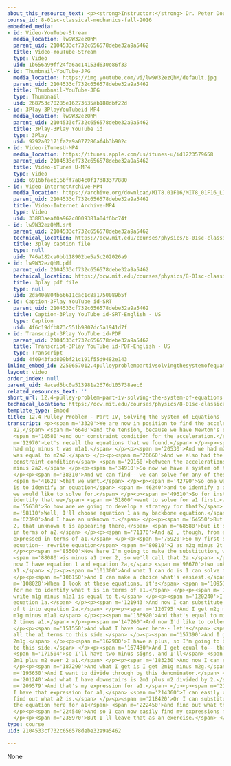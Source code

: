 ```yaml
---
about_this_resource_text: <p><strong>Instructor:</strong> Dr. Peter Dourmashkin</p>
course_id: 8-01sc-classical-mechanics-fall-2016
embedded_media:
- id: Video-YouTube-Stream
  media_location: lw9W32ezQhM
  parent_uid: 2104533cf732c656578debe32a9a5462
  title: Video-YouTube-Stream
  type: Video
  uid: 1b656a99ff24fa6ac14153d630e86f33
- id: Thumbnail-YouTube-JPG
  media_location: https://img.youtube.com/vi/lw9W32ezQhM/default.jpg
  parent_uid: 2104533cf732c656578debe32a9a5462
  title: Thumbnail-YouTube-JPG
  type: Thumbnail
  uid: 268753c70285e16273635ab188dbf22d
- id: 3Play-3PlayYouTubeid-MP4
  media_location: lw9W32ezQhM
  parent_uid: 2104533cf732c656578debe32a9a5462
  title: 3Play-3Play YouTube id
  type: 3Play
  uid: 9292a02171fa2a9a077286af4b3b902c
- id: Video-iTunesU-MP4
  media_location: https://itunes.apple.com/us/itunes-u/id1223579658
  parent_uid: 2104533cf732c656578debe32a9a5462
  title: Video-iTunes U-MP4
  type: Video
  uid: 6916bfaeb16bff7a84c0f17d83377880
- id: Video-InternetArchive-MP4
  media_location: https://archive.org/download/MIT8.01F16/MIT8_01F16_L12v04_360p.mp4
  parent_uid: 2104533cf732c656578debe32a9a5462
  title: Video-Internet Archive-MP4
  type: Video
  uid: 33883aeaf0a962c0009381a04f6bc74f
- id: lw9W32ezQhM.srt
  parent_uid: 2104533cf732c656578debe32a9a5462
  technical_location: https://ocw.mit.edu/courses/physics/8-01sc-classical-mechanics-fall-2016/week-4-drag-forces-constraints-and-continuous-systems/12.4-pulley-problem-part-iv-solving-the-system-of-equations/12.4-pulley-problem-part-iv-solving-the-system-of-equations/lw9W32ezQhM.srt
  title: 3play caption file
  type: null
  uid: 746a182ca0bb118902be5a5c202026a9
- id: lw9W32ezQhM.pdf
  parent_uid: 2104533cf732c656578debe32a9a5462
  technical_location: https://ocw.mit.edu/courses/physics/8-01sc-classical-mechanics-fall-2016/week-4-drag-forces-constraints-and-continuous-systems/12.4-pulley-problem-part-iv-solving-the-system-of-equations/12.4-pulley-problem-part-iv-solving-the-system-of-equations/lw9W32ezQhM.pdf
  title: 3play pdf file
  type: null
  uid: 2da40e804b66611cac1c8a1750089b5f
- id: Caption-3Play YouTube id-SRT
  parent_uid: 2104533cf732c656578debe32a9a5462
  title: Caption-3Play YouTube id-SRT-English - US
  type: Caption
  uid: 4f6c19dfb873c551b9807dc5a1941d7f
- id: Transcript-3Play YouTube id-PDF
  parent_uid: 2104533cf732c656578debe32a9a5462
  title: Transcript-3Play YouTube id-PDF-English - US
  type: Transcript
  uid: 4f0943fad809bf21c191f55d9482e143
inline_embed_id: 2250657012.4pulleyproblempartivsolvingthesystemofequations36393507
layout: video
order_index: null
parent_uid: 4aced5bc0a513981a2676d105738aec6
related_resources_text: ''
short_url: 12.4-pulley-problem-part-iv-solving-the-system-of-equations
technical_location: https://ocw.mit.edu/courses/physics/8-01sc-classical-mechanics-fall-2016/week-4-drag-forces-constraints-and-continuous-systems/12.4-pulley-problem-part-iv-solving-the-system-of-equations/12.4-pulley-problem-part-iv-solving-the-system-of-equations
template_type: Embed
title: 12.4 Pulley Problem - Part IV, Solving the System of Equations
transcript: <p><span m='3320'>We are now in position to find the accelerations a1,
  a2,</span> <span m='6640'>and the tension, because we have Newton's second law</span>
  <span m='10580'>and our constraint condition for the acceleration.</span> </p><p><span
  m='12970'>Let's recall the equations that we found.</span> </p><p><span m='15340'>We
  had m1g minus t was m1a1.</span> </p><p><span m='20530'>And we had m2g minus 2t
  was equal to m2a2.</span> </p><p><span m='26660'>And we also had the condition--
  constraint condition</span> <span m='29160'>between the accelerations that a1 was
  minus 2a2.</span> </p><p><span m='34910'>So now we have a system of three equations.</span>
  </p><p><span m='38310'>And we can find-- we can solve for any of these quantities</span>
  <span m='41620'>that we want.</span> </p><p><span m='42790'>So one way to do it
  is to identify an equation</span> <span m='46240'>and to identify a quantity that
  we would like to solve for.</span> </p><p><span m='49610'>So for instance, let's
  identify that we</span> <span m='51800'>want to solve for a1 first.</span> </p><p><span
  m='55630'>So how are we going to develop a strategy for that?</span> </p><p><span
  m='58110'>Well, I'll choose equation 1 as my backbone equation.</span> </p><p><span
  m='62390'>And I have an unknown t.</span> </p><p><span m='64550'>But in equation
  2, that unknown t is appearing there,</span> <span m='68580'>but it's expressed
  in terms of a2.</span> </p><p><span m='71170'>And a2 , though, from equation 3 is
  expressed in terms of a1.</span> </p><p><span m='75920'>So my first step is to write
  equation-- rewrite equation</span> <span m='80810'>2 as m2g minus 2t equals m2.</span>
  </p><p><span m='85500'>Now here I'm going to make the substitution, which</span>
  <span m='88080'>is minus a1 over 2, so we'll call that 2a.</span> </p><p><span m='93990'>And
  now I have equation 1 and equation 2a,</span> <span m='98670'>two unknowns t, and
  a1.</span> </p><p><span m='101300'>And what I can do is I can solve for either equation.</span>
  </p><p><span m='106150'>And I can make a choice what's easiest.</span> </p><p><span
  m='108020'>When I look at these equations, it's</span> <span m='109539'>easiest
  for me to identify what t is in terms of a1.</span> </p><p><span m='114259'>So I'll
  write m1g minus m1a1 is equal to t.</span> </p><p><span m='120240'>I'll call that
  equation 1a.</span> </p><p><span m='121943'>And now I can substitute that value
  of t into equation 2a.</span> </p><p><span m='126795'>And I get m2g minus 2 times
  m1g minus m1a1.</span> </p><p><span m='136920'>And that's equal to minus m2 over
  2 times a1.</span> </p><p><span m='147260'>And now I'd like to collect my a1 terms.</span>
  </p><p><span m='151550'>And what I have over here-- let's</span> <span m='154600'>bring
  all the a1 terms to this side.</span> </p><p><span m='157390'>And I get m2g minus
  2m1g.</span> </p><p><span m='162900'>I have a plus, so I'm going to bring that over
  to this side.</span> </p><p><span m='167430'>And I get equal to-- that's plus plus,</span>
  <span m='171504'>so I'll have two minus signs, and I'll</span> <span m='174260'>have
  2m1 plus m2 over 2 a1.</span> </p><p><span m='183230'>And now I can solve for a1.</span>
  </p><p><span m='187290'>And what I get is I get 2m1g minus m2g.</span> </p><p><span
  m='195650'>And I want to divide through by this denominator.</span> </p><p><span
  m='201240'>And what I have downstairs is 2m1 plus m2 divided by 2.</span> </p><p><span
  m='209579'>And that's my expression for a1.</span> </p><p><span m='211930'>Once
  I have that expression for a1,</span> <span m='214360'>I can easily come back and
  find out what a2 is.</span> </p><p><span m='218420'>Or I can substitute it into
  the equation here for a1</span> <span m='222450'>and find out what the tension is.</span>
  </p><p><span m='224540'>And so I can now easily find my expressions for a2 and t.</span>
  </p><p><span m='235970'>But I'll leave that as an exercise.</span> </p><p></p>
type: course
uid: 2104533cf732c656578debe32a9a5462

---
```

None